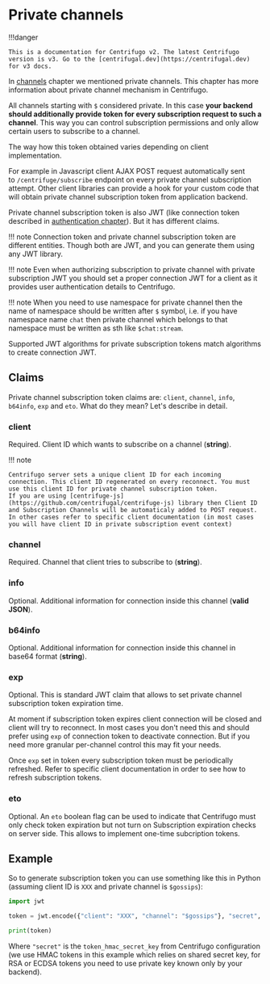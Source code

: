 # Private channels

!!!danger

    This is a documentation for Centrifugo v2. The latest Centrifugo version is v3. Go to the [centrifugal.dev](https://centrifugal.dev) for v3 docs.

In [channels](channels.md) chapter we mentioned private channels. This chapter has more information about private channel mechanism in Centrifugo.

All channels starting with `$` considered private. In this case **your backend should additionally provide token for every subscription request to such a channel**. This way you can control subscription permissions and only allow certain users to subscribe to a channel.

The way how this token obtained varies depending on client implementation. 

For example in Javascript client AJAX POST request automatically sent to `/centrifuge/subscribe` endpoint on every private channel subscription attempt. Other client libraries can provide a hook for your custom code that will obtain private channel subscription token from application backend.

Private channel subscription token is also JWT (like connection token described in [authentication chapter](authentication.md)). But it has different claims.

!!! note
    Connection token and private channel subscription token are different entities. Though both are JWT, and you can generate them using any JWT library.
    
!!! note
    Even when authorizing subscription to private channel with private subscription JWT you should set a proper connection JWT for a client as it provides user authentication details to Centrifugo.

!!! note
    When you need to use namespace for private channel then the name of namespace should be written after `$` symbol, i.e. if you have namespace name `chat` then private channel which belongs to that namespace must be written as sth like `$chat:stream`.

Supported JWT algorithms for private subscription tokens match algorithms to create connection JWT.

## Claims

Private channel subscription token claims are: `client`, `channel`, `info`, `b64info`, `exp` and `eto`. What do they mean? Let's describe in detail.

### client

Required. Client ID which wants to subscribe on a channel (**string**).

!!! note

    Centrifugo server sets a unique client ID for each incoming connection. This client ID regenerated on every reconnect. You must use this client ID for private channel subscription token. 
    If you are using [centrifuge-js](https://github.com/centrifugal/centrifuge-js) library then Client ID and Subscription Channels will be automaticaly added to POST request. In other cases refer to specific client documentation (in most cases you will have client ID in private subscription event context)

### channel

Required. Channel that client tries to subscribe to (**string**).

### info

Optional. Additional information for connection inside this channel (**valid JSON**).

### b64info

Optional. Additional information for connection inside this channel in base64 format (**string**).

### exp

Optional. This is standard JWT claim that allows to set private channel subscription token expiration time.

At moment if subscription token expires client connection will be closed and client will try to reconnect. In most cases you don't need this and should prefer using `exp` of connection token to deactivate connection. But if you need more granular per-channel control this may fit your needs.

Once `exp` set in token every subscription token must be periodically refreshed. Refer to specific client documentation in order to see how to refresh subscription tokens.

### eto

Optional. An `eto` boolean flag can be used to indicate that Centrifugo must only check token expiration but not turn on Subscription expiration checks on server side. This allows to implement one-time subcription tokens.

## Example

So to generate subscription token you can use something like this in Python (assuming client ID is `XXX` and private channel is `$gossips`):

```python
import jwt

token = jwt.encode({"client": "XXX", "channel": "$gossips"}, "secret", algorithm="HS256").decode()

print(token)
```

Where `"secret"` is the `token_hmac_secret_key` from Centrifugo configuration (we use HMAC tokens in this example which relies on shared secret key, for RSA or ECDSA tokens you need to use private key known only by your backend).
